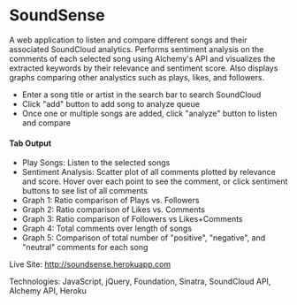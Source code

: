 # SoundSense

A web application to listen and compare different songs and their associated SoundCloud analytics. Performs sentiment analysis on the comments of each selected song using Alchemy's API and visualizes the extracted keywords by their relevance and sentiment score. Also displays graphs comparing other analystics such as plays, likes, and followers.

- Enter a song title or artist in the search bar to search SoundCloud
- Click "add" button to add song to analyze queue
- Once one or multiple songs are added, click "analyze" button to listen and compare
 
#### Tab Output
- Play Songs: Listen to the selected songs
- Sentiment Analysis: Scatter plot of all comments plotted by relevance and score. Hover over each point to see the comment, or click sentiment buttons to see list of all comments
- Graph 1: Ratio comparison of Plays vs. Followers
- Graph 2: Ratio comparison of Likes vs. Comments
- Graph 3: Ratio comparison of Followers vs Likes+Comments
- Graph 4: Total comments over length of songs
- Graph 5: Comparison of total number of "positive", "negative", and "neutral" comments for each song


Live Site: http://soundsense.herokuapp.com

Technologies: JavaScript, jQuery, Foundation, Sinatra, SoundCloud API, Alchemy API, Heroku